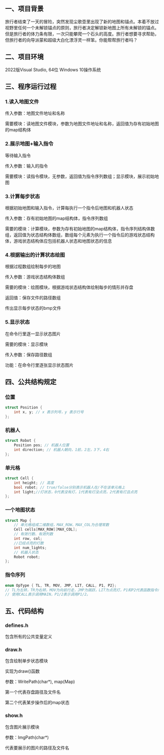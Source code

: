 <!--
#参数
同层的：向右下，x+85，y+25
向左下：x-80，y+20
叠层：y-70
-->
## 一、项目背景
旅行者结束了一天的冒险，突然发现尘歌壶里出现了新的地图和锚点。本着不放过视野里任何一个未解锁锚点的原则，旅行者决定解锁新地图上所有未解锁的锚点。但是旅行者的体力条有限，一次只能攀爬一个石头的高度。旅行者想要寻求帮助，但旅行者的向导派蒙和超级大白化漂浮灵一样笨。你能帮帮旅行者吗？
## 二、项目环境
2022版Visual Studio, 64位 Windows 10操作系统
<!--
##小组成员及项目分工
王思图：绘制模块、显示模块、写文档、过程设计、文件结构设计
-->

## 三、程序运行过程
### 1.读入地图文件

传入参数：地图文件地址和名称

需要模块：读地图文件模块，参数为地图文件地址和名称，返回值为存有初始地图的map结构体

### 2.展示地图+输入指令
等待输入指令

传入参数：输入的指令

需要模块：读指令模块，无参数，返回值为指令序列数组；显示模块，展示初始地图

### 3.计算每步状态
根据初始地图和输入指令，计算每执行一个指令后地图和机器人状态

传入参数：存有初始地图的map结构体，指令序列数组

需要的模块：计算模块，参数为存有初始地图的map结构体，指令序列结构体数组，返回值为状态结构体数组，数组每个元素为执行一个指令后的游戏状态结构体，游戏状态结构体应包括机器人状态和地图状态的信息

### 4.根据输出的计算状态绘图
根据过程数组绘制每步的地图

传入参数：游戏状态结构体数组

需要的模块：绘图模块，根据游戏状态结构体绘制每步的情形并存盘

返回值：保存文件的路径数组

传出显示每步状态的bmp文件

### 5.显示状态
在命令行里逐一显示状态图片

需要的模块：显示模块

传入参数：保存路径数组

功能：在命令行里逐张显示状态图片

## 四、公共结构规定

### 位置
```cpp
struct Position {
	int x, y; // x 表示列号，y 表示行号 
};
```
### 机器人
```cpp
struct Robot {
	Position pos; // 机器人位置 
	int direction; // 机器人朝向，1前，2左，3下，4右
};
```

### 单元格
```cpp
struct Cell {
	int height; // 高度 
	bool robot; // true/false分别表示机器人在/不在该单元格上
	int light;//灯状态，0代表没有灯，1代表有灯没点亮，2代表有灯且点亮
};
```
### 一个地图状态
```cpp
struct Map {
	// 单元格组成二维数组，MAX_ROW、MAX_COL为合理常数 
	Cell cells[MAX_ROW][MAX_COL]; 
	// 有效行数、有效列数
	int row, col; 
	//已经点亮的灯数
	int num_lights;
	// 机器人状态
	Robot robot;
};
```
### 指令序列
```cpp
enum OpType { TL, TR, MOV, JMP, LIT, CALL, P1, P2}; 
// TL为左转，TR为右转，MOV为向前行走，JMP为跳跃，LIT为点亮灯，P1和P2代表函数指令序列； 
// 使用CALL表示调用MAIN，P1/2表示调用P1/2。
```

## 五、代码结构
### defines.h
包含所有的公共变量定义

### draw.h
包含绘制单步状态模块

实现为draw()函数

参数：WritePath(char*), map(Map)

第一个代表存盘路径及文件名

第二个代表某步操作后的map状态

### show.h
包含图片展示模块

参数：ImgPath(char*)

代表要展示的图片的路径及文件名